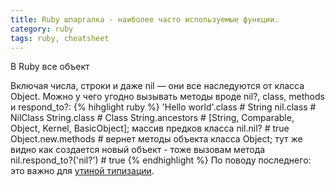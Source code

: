 ```yaml
---
title: Ruby шпаргалка - наиболее часто используемые функции.
category: ruby
tags: ruby, cheatsheet
---
```

В Ruby все объект

Включая числа, строки и даже nil — они все наследуются от класса Object. Можно у чего угодно вызывать методы вроде nil?, class, methods и respond_to?:
{% hihglight ruby %}
'Hello world'.class # String
nil.class # NilClass
String.class # Class
String.ancestors # [String, Comparable, Object, Kernel, BasicObject]; массив предков класса
nil.nil? # true
Object.new.methods # вернет методы объекта класса Object; тут же видно как создается новый объект - тоже вызовам метода
nil.respond_to?('nil?') # true
{% endhighlight %}
По поводу последнего: это важно для [утиной типизации](https://ru.wikipedia.org/wiki/%D0%A3%D1%82%D0%B8%D0%BD%D0%B0%D1%8F_%D1%82%D0%B8%D0%BF%D0%B8%D0%B7%D0%B0%D1%86%D0%B8%D1%8F).
